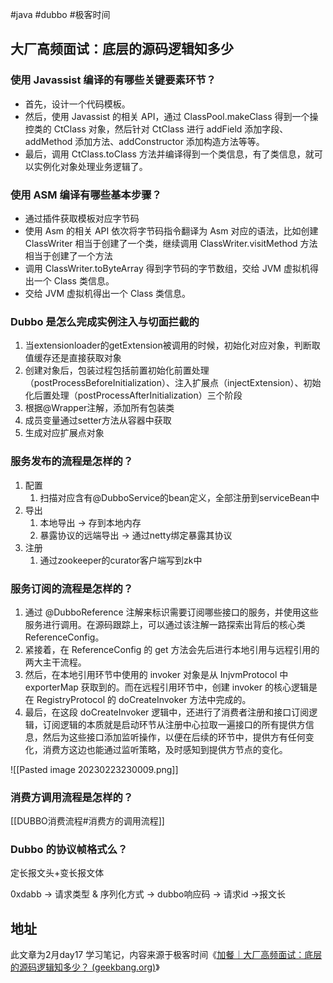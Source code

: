 #java #dubbo #极客时间 

##  大厂高频面试：底层的源码逻辑知多少

### 使用 Javassist 编译的有哪些关键要素环节？

- 首先，设计一个代码模板。
- 然后，使用 Javassist 的相关 API，通过 ClassPool.makeClass 得到一个操控类的 CtClass 对象，然后针对 CtClass 进行 addField 添加字段、addMethod 添加方法、addConstructor 添加构造方法等等。
- 最后，调用 CtClass.toClass 方法并编译得到一个类信息，有了类信息，就可以实例化对象处理业务逻辑了。

### 使用 ASM 编译有哪些基本步骤？

- 通过插件获取模板对应字节码
- 使用 Asm 的相关 API 依次将字节码指令翻译为 Asm 对应的语法，比如创建 ClassWriter 相当于创建了一个类，继续调用  ClassWriter.visitMethod 方法相当于创建了一个方法
- 调用 ClassWriter.toByteArray 得到字节码的字节数组，交给 JVM 虚拟机得出一个 Class 类信息。
- 交给 JVM 虚拟机得出一个 Class 类信息。

### Dubbo 是怎么完成实例注入与切面拦截的

1. 当extensionloader的getExtension被调用的时候，初始化对应对象，判断取值缓存还是直接获取对象
2. 创建对象后，包装过程包括前置初始化前置处理（postProcessBeforeInitialization）、注入扩展点（injectExtension）、初始化后置处理（postProcessAfterInitialization）三个阶段
3. 根据@Wrapper注解，添加所有包装类
4. 成员变量通过setter方法从容器中获取
5. 生成对应扩展点对象

### 服务发布的流程是怎样的？

1. 配置
	1. 扫描对应含有@DubboService的bean定义，全部注册到serviceBean中
2. 导出
	1. 本地导出 -> 存到本地内存
	2. 暴露协议的远端导出 -> 通过netty绑定暴露其协议
3. 注册
	1. 通过zookeeper的curator客户端写到zk中


### 服务订阅的流程是怎样的？

1. 通过 @DubboReference 注解来标识需要订阅哪些接口的服务，并使用这些服务进行调用。在源码跟踪上，可以通过该注解一路探索出背后的核心类 ReferenceConfig。
2. 紧接着，在 ReferenceConfig 的 get 方法会先后进行本地引用与远程引用的两大主干流程。
3. 然后，在本地引用环节中使用的 invoker 对象是从 InjvmProtocol 中 exporterMap 获取到的。而在远程引用环节中，创建 invoker 的核心逻辑是在 RegistryProtocol 的 doCreateInvoker 方法中完成的。
4. 最后，在这段 doCreateInvoker 逻辑中，还进行了消费者注册和接口订阅逻辑，订阅逻辑的本质就是启动环节从注册中心拉取一遍接口的所有提供方信息，然后为这些接口添加监听操作，以便在后续的环节中，提供方有任何变化，消费方这边也能通过监听策略，及时感知到提供方节点的变化。

![[Pasted image 20230223230009.png]]


### 消费方调用流程是怎样的？

[[DUBBO消费流程#消费方的调用流程]]

### Dubbo 的协议帧格式么？

定长报文头+变长报文体

0xdabb -> 请求类型 & 序列化方式 -> dubbo响应码 -> 请求id ->报文长 


## 地址

此文章为2月day17 学习笔记，内容来源于极客时间《[加餐｜大厂高频面试：底层的源码逻辑知多少？ (geekbang.org)](https://time.geekbang.org/column/article/625429)》